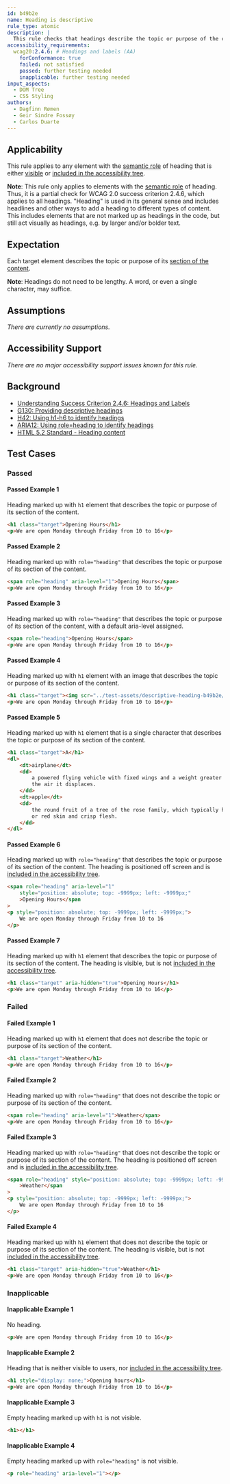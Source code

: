 ```yaml
---
id: b49b2e
name: Heading is descriptive
rule_type: atomic
description: |
  This rule checks that headings describe the topic or purpose of the content.
accessibility_requirements:
  wcag20:2.4.6: # Headings and labels (AA)
    forConformance: true
    failed: not satisfied
    passed: further testing needed
    inapplicable: further testing needed
input_aspects:
  - DOM Tree
  - CSS Styling
authors:
  - Dagfinn Rømen
  - Geir Sindre Fossøy
  - Carlos Duarte
---
```


## Applicability

This rule applies to any element with the [semantic role](#semantic-role) of heading that is either [visible](#visible) or [included in the accessibility tree](#included-in-the-accessibility-tree).

**Note**: This rule only applies to elements with the [semantic role](#semantic-role) of heading. Thus, it is a partial check for WCAG 2.0 success criterion 2.4.6, which applies to all headings. "Heading" is used in its general sense and includes headlines and other ways to add a heading to different types of content. This includes elements that are not marked up as headings in the code, but still act visually as headings, e.g. by larger and/or bolder text.

## Expectation

Each target element describes the topic or purpose of its [section of the content](#section-of-content).

**Note**: Headings do not need to be lengthy. A word, or even a single character, may suffice.

## Assumptions

_There are currently no assumptions._

## Accessibility Support

_There are no major accessibility support issues known for this rule._

## Background

- [Understanding Success Criterion 2.4.6: Headings and Labels](https://www.w3.org/WAI/WCAG21/Understanding/headings-and-labels.html)
- [G130: Providing descriptive headings](https://www.w3.org/WAI/WCAG21/Techniques/general/G130)
- [H42: Using h1-h6 to identify headings](https://www.w3.org/WAI/WCAG21/Techniques/html/H42)
- [ARIA12: Using role=heading to identify headings](https://www.w3.org/WAI/WCAG21/Techniques/aria/ARIA12)
- [HTML 5.2 Standard - Heading content](https://www.w3.org/TR/html52/dom.html#heading-content)

## Test Cases

### Passed

#### Passed Example 1

Heading marked up with `h1` element that describes the topic or purpose of its section of the content.

```html
<h1 class="target">Opening Hours</h1>
<p>We are open Monday through Friday from 10 to 16</p>
```

#### Passed Example 2

Heading marked up with `role="heading"` that describes the topic or purpose of its section of the content.

```html
<span role="heading" aria-level="1">Opening Hours</span>
<p>We are open Monday through Friday from 10 to 16</p>
```

#### Passed Example 3

Heading marked up with `role="heading"` that describes the topic or purpose of its section of the content, with a default aria-level assigned.

```html
<span role="heading">Opening Hours</span>
<p>We are open Monday through Friday from 10 to 16</p>
```

#### Passed Example 4

Heading marked up with `h1` element with an image that describes the topic or purpose of its section of the content.

```html
<h1 class="target"><img scr="../test-assets/descriptive-heading-b49b2e/opening_hours_icon.png" alt="Opening hours" /></h1>
<p>We are open Monday through Friday from 10 to 16</p>
```

#### Passed Example 5

Heading marked up with `h1` element that is a single character that describes the topic or purpose of its section of the content.

```html
<h1 class="target">A</h1>
<dl>
	<dt>airplane</dt>
	<dd>
		a powered flying vehicle with fixed wings and a weight greater than that of
		the air it displaces.
	</dd>
	<dt>apple</dt>
	<dd>
		the round fruit of a tree of the rose family, which typically has thin green
		or red skin and crisp flesh.
	</dd>
</dl>
```

#### Passed Example 6

Heading marked up with `role="heading"` that describes the topic or purpose of its section of the content. The heading is positioned off screen and is [included in the accessibility tree](#included-in-the-accessibility-tree).

```html
<span role="heading" aria-level="1"
	style="position: absolute; top: -9999px; left: -9999px;"
	>Opening Hours</span
>
<p style="position: absolute; top: -9999px; left: -9999px;">
	We are open Monday through Friday from 10 to 16
</p>
```

#### Passed Example 7

Heading marked up with `h1` element that describes the topic or purpose of its section of the content. The heading is visible, but is not [included in the accessibility tree](#included-in-the-accessibility-tree).

```html
<h1 class="target" aria-hidden="true">Opening Hours</h1>
<p>We are open Monday through Friday from 10 to 16</p>
```

### Failed

#### Failed Example 1

Heading marked up with `h1` element that does not describe the topic or purpose of its section of the content.

```html
<h1 class="target">Weather</h1>
<p>We are open Monday through Friday from 10 to 16</p>
```

#### Failed Example 2

Heading marked up with `role="heading"` that does not describe the topic or purpose of its section of the content.

```html
<span role="heading" aria-level="1">Weather</span>
<p>We are open Monday through Friday from 10 to 16</p>
```

#### Failed Example 3

Heading marked up with `role="heading"` that does not describe the topic or purpose of its section of the content. The heading is positioned off screen and is [included in the accessibility tree](#included-in-the-accessibility-tree).

```html
<span role="heading" style="position: absolute; top: -9999px; left: -9999px;"
	>Weather</span
>
<p style="position: absolute; top: -9999px; left: -9999px;">
	We are open Monday through Friday from 10 to 16
</p>
```

#### Failed Example 4

Heading marked up with `h1` element that does not describe the topic or purpose of its section of the content. The heading is visible, but is not [included in the accessibility tree](#included-in-the-accessibility-tree).

```html
<h1 class="target" aria-hidden="true">Weather</h1>
<p>We are open Monday through Friday from 10 to 16</p>
```

### Inapplicable

#### Inapplicable Example 1

No heading.

```html
<p>We are open Monday through Friday from 10 to 16</p>
```

#### Inapplicable Example 2

Heading that is neither visible to users, nor [included in the accessibility tree](#included-in-the-accessibility-tree).

```html
<h1 style="display: none;">Opening hours</h1>
<p>We are open Monday through Friday from 10 to 16</p>
```

#### Inapplicable Example 3

Empty heading marked up with `h1` is not visible.

```html
<h1></h1>
```

#### Inapplicable Example 4

Empty heading marked up with `role="heading"` is not visible.

```html
<p role="heading" aria-level="1"></p>
```